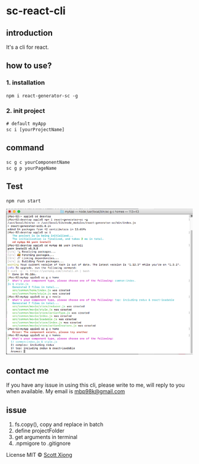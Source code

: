 # sc-react-cli

## introduction
It's a cli for react.

## how to use?

### 1. installation
```
npm i react-generator-sc -g

```
### 2. init project
```
# default myApp
sc i [yourProjectName]
```
## command
```
sc g c yourComponentName
sc g p yourPageName
```
## Test
```
npm run start
```
![](./imgs/ref.png)  <br/>

## contact me
If you have any issue in using this cli, please write to me, will reply to you when available. My email is mbp98k@gmail.com

## issue
1. fs.copy(), copy and replace in batch
2. define projectFolder
3. get arguments in terminal
4. .npmigore to .gitignore

License
MIT © [Scott Xiong](https://github.com/scott-x)
